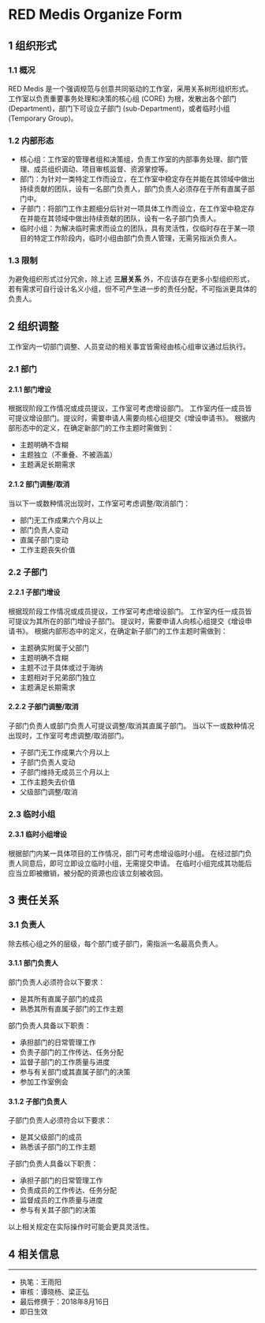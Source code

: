 # RED Medis Organize Form

## 1 组织形式
### 1.1 概况
RED Medis 是一个强调规范与创意共同驱动的工作室，采用关系树形组织形式。工作室以负责重要事务处理和决策的核心组 (CORE) 为根，发散出各个部门 (Department)，部门下可设立子部门 (sub-Department)，或者临时小组(Temporary Group)。
### 1.2 内部形态
* 核心组：工作室的管理者组和决策组，负责工作室的内部事务处理、部门管理、成员组织调动、项目审核监督、资源掌控等。
* 部门：为针对一类特定工作而设立，在工作室中稳定存在并能在其领域中做出持续贡献的团队，设有一名部门负责人，部门负责人必须存在于所有直属子部门中。
* 子部门：将部门工作主题细分后针对一项具体工作而设立，在工作室中稳定存在并能在其领域中做出持续贡献的团队，设有一名子部门负责人。
* 临时小组：为解决临时需求而设立的团队，具有灵活性，仅临时存在于某一项目的特定工作阶段内，临时小组由部门负责人管理，无需另指派负责人。
### 1.3 限制
为避免组织形式过分冗余，除上述 **三层关系** 外，不应该存在更多小型组织形式，若有需求可自行设计名义小组，但不可产生进一步的责任分配，不可指派更具体的负责人。

## 2 组织调整
工作室内一切部门调整、人员变动的相关事宜皆需经由核心组审议通过后执行。
### 2.1 部门
#### 2.1.1 部门增设
根据现阶段工作情况或成员提议，工作室可考虑增设部门。
工作室内任一成员皆可提议增设部门。提议时，需要申请人需要向核心组提交《增设申请书》。
根据内部形态中的定义，在确定新部门的工作主题时需做到：

* 主题明确不含糊
* 主题独立（不重叠、不被涵盖）
* 主题满足长期需求

#### 2.1.2 部门调整/取消
当以下一或数种情况出现时，工作室可考虑调整/取消部门：

* 部门无工作成果六个月以上
* 部门负责人变动
* 直属子部门变动
* 工作主题丧失价值

### 2.2 子部门
#### 2.2.1 子部门增设
根据现阶段工作情况或成员提议，工作室可考虑增设部门。
工作室内任一成员皆可提议为其所在的部门增设子部门。
提议时，需要申请人向核心组提交《增设申请书》。
根据内部形态中的定义，在确定新子部门的工作主题时需做到：

* 主题确实附属于父部门
* 主题明确不含糊
* 主题不过于具体或过于海纳
* 主题相对于兄弟部门独立
* 主题满足长期需求

#### 2.2.2 子部门调整/取消
子部门负责人或部门负责人可提议调整/取消其直属子部门。
当以下一或数种情况出现时，工作室可考虑调整/取消部门。

- 子部门无工作成果六个月以上
- 子部门负责人变动
- 子部门维持无成员三个月以上
- 工作主题失去价值
- 父级部门调整/取消

### 2.3 临时小组
#### 2.3.1 临时小组增设
根据部门内某一具体项目的工作情况，部门可考虑增设临时小组。
在经过部门负责人同意后，即可立即设立临时小组，无需提交申请。
在临时小组完成其功能后应当立即被撤销，被分配的资源也应该立刻被收回。

## 3 责任关系
### 3.1 负责人
除去核心组之外的层级，每个部门或子部门，需指派一名最高负责人。

#### 3.1.1 部门负责人
部门负责人必须符合以下要求：
- 是其所有直属子部门的成员
- 熟悉其所有直属子部门的工作主题

部门负责人具备以下职责：
- 承担部门的日常管理工作
- 负责子部门的工作传达、任务分配
- 监督子部门的工作质量与进度
- 参与有关部门或其直属子部门的决策
- 参加工作室例会

#### 3.1.2 子部门负责人
子部门负责人必须符合以下要求：
- 是其父级部门的成员
- 熟悉该子部门的工作主题

子部门负责人具备以下职责：
- 承担子部门的日常管理工作
- 负责成员的工作传达、任务分配
- 监督成员的工作质量与进度
- 参与有关其子部门的决策

以上相关规定在实际操作时可能会更具灵活性。

## 4 相关信息
- - - -
- 执笔：王雨阳
- 审核：谭晓杨、梁正弘
- 最后修撰于：2018年8月16日
- 即日生效

